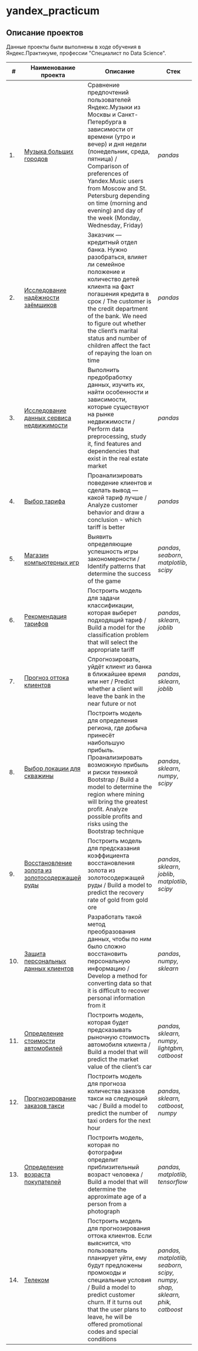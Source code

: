 # yandex_practicum
 
## Описание проектов

Данные проекты были выполнены в ходе обучения в Яндекс.Практикуме, профессии "Специалист по Data Science".

| #    | Наименование проекта                | Описание                                                     | Стек                                                         |
| ---- | ------------------------------------------------------------ | ------------------------------------------------------------ | ------------------------------------------------------------ |
| 1.   | [Музыка больших городов](https://github.com/MalkinaVlada/yandex_practicum/tree/main/Music%20in%20cities) | Сравнение предпочтений пользователей Яндекс.Музыки из Москвы и Санкт-Петербурга в зависимости от времени (утро и вечер) и дня недели (понедельник, среда, пятница) / Comparison of preferences of Yandex.Music users from Moscow and St. Petersburg depending on time (morning and evening) and day of the week (Monday, Wednesday, Friday) | *pandas* |
| 2.   | [Исследование надёжности заёмщиков](https://github.com/MalkinaVlada/yandex_practicum/tree/main/Reliability%20of%20borrowers) | Заказчик — кредитный отдел банка. Нужно разобраться, влияет ли семейное положение и количество детей клиента на факт погашения кредита в срок / The customer is the credit department of the bank. We need to figure out whether the client’s marital status and number of children affect the fact of repaying the loan on time | *pandas*       |
| 3.   | [Исследование данных сервиса недвижимости](https://github.com/MalkinaVlada/yandex_practicum/tree/main/Sale%20of%20apartments) | Выполнить предобработку данных, изучить их, найти особенности и зависимости, которые существуют на рынке недвижимости / Perform data preprocessing, study it, find features and dependencies that exist in the real estate market | *pandas* |
| 4.   | [Выбор тарифа](https://github.com/MalkinaVlada/yandex_practicum/tree/main/Tariff%20selection) | Проанализировать поведение клиентов и сделать вывод — какой тариф лучше / Analyze customer behavior and draw a conclusion - which tariff is better      | *pandas* |
| 5.   | [Магазин компьютерных игр](https://github.com/MalkinaVlada/yandex_practicum/tree/main/Sale%20of%20games) | Выявить определяющие успешность игры закономерности / Identify patterns that determine the success of the game | *pandas*, *seaborn*, *matplotlib*, *scipy* |
| 6.   | [Рекомендация тарифов](https://github.com/MalkinaVlada/yandex_practicum/tree/main/Tariff%20recommendation) | Построить модель для задачи классификации, которая выберет подходящий тариф / Build a model for the classification problem that will select the appropriate tariff | *pandas*, *sklearn*, *joblib*      |
| 7.   | [Прогноз оттока клиентов](https://github.com/MalkinaVlada/yandex_practicum/tree/main/Customer%20churn) | Спрогнозировать, уйдёт клиент из банка в ближайшее время или нет / Predict whether a client will leave the bank in the near future or not | *pandas*, *sklearn*, *joblib* |
| 8.   | [Выбор локации для скважины](https://github.com/MalkinaVlada/yandex_practicum/tree/main/Choosing%20a%20location%20for%20a%20well) | Построить модель для определения региона, где добыча принесёт наибольшую прибыль. Проанализировать возможную прибыль и риски техникой Bootstrap / Build a model to determine the region where mining will bring the greatest profit. Analyze possible profits and risks using the Bootstrap technique            | *pandas*, *sklearn*, *numpy*, *scipy* |
| 9.   | [Восстановление золота из золотосодержащей руды](https://github.com/MalkinaVlada/yandex_practicum/tree/main/Gold%20recovery) | Построить модель для предсказания коэффициента восстановления золота из золотосодержащей руды / Build a model to predict the recovery rate of gold from gold ore | *pandas*, *sklearn*, *joblib*, *matplotlib*, *scipy* |
| 10.  | [Защита персональных данных клиентов](https://github.com/MalkinaVlada/yandex_practicum/tree/main/Protection%20of%20data) | Разработать такой метод преобразования данных, чтобы по ним было сложно восстановить персональную информацию / Develop a method for converting data so that it is difficult to recover personal information from it | *pandas*, *numpy, sklearn*     |
| 11.  | [Определение стоимости автомобилей](https://github.com/MalkinaVlada/yandex_practicum/tree/main/Cost%20of%20cars) | Построить модель, которая будет предсказывать рыночную стоимость автомобиля клиента / Build a model that will predict the market value of the client’s car | *pandas, sklearn, numpy, lightgbm, catboost* |
| 12.  | [Прогнозирование заказов такси](https://github.com/MalkinaVlada/yandex_practicum/tree/main/Taxi%20orders) | Построить модель для прогноза количества заказов такси на следующий час / Build a model to predict the number of taxi orders for the next hour           | *pandas, sklearn, catboost, numpy* |
| 13.  | [Определение возраста покупателей](https://github.com/MalkinaVlada/yandex_practicum/tree/main/The%20age%20of%20buyers) | Построить модель, которая по фотографии определит приблизительный возраст человека / Build a model that will determine the approximate age of a person from a photograph | *pandas, matplotlib, tensorflow* |
| 14.  | [Телеком](https://github.com/MalkinaVlada/yandex_practicum/tree/main/Telecom) | Построить модель для прогнозирования оттока клиентов. Если выяснится, что пользователь планирует уйти, ему будут предложены промокоды и специальные условия / Build a model to predict customer churn. If it turns out that the user plans to leave, he will be offered promotional codes and special conditions | *pandas, matplotlib, seaborn, scipy, numpy, shap, sklearn, phik, catboost* |
